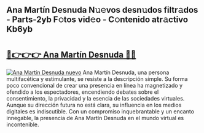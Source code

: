 ## Ana Martín Desnuda N𝚞𝚎vos desn𝚞dos filtr𝚊dos - Parts-2yb F𝚘tos vid𝚎o - C𝚘ntenido atr𝚊ctivo Kb6yb

# <h2><a href="http://mbafo71.tromn.icu/?c=Ana+Mart%c3%adn+Desnuda">🔗👉👉👉 Ana Martín Desnuda 🔗🔗</a></h2>

[![Ana Martín Desnuda nuevo](https://i.imgur.com/pEAQMta.gif)](http://mbafo71.tromn.icu/?c=Ana+Mart%c3%adn+Desnuda)
Ana Martín Desnuda, una persona multifacética y estimulante, se resiste a la descripción simple. Su forma poco convencional de crear una presencia en línea ha magnetizado y ofendido a los espectadores, encendiendo debates sobre el consentimiento, la privacidad y la esencia de las sociedades virtuales. Aunque su dirección futura no está clara, su influencia en los medios digitales es indiscutible. Con un compromiso inquebrantable y un encanto innegable, la presencia de Ana Martín Desnuda en el mundo virtual es incontenible.
